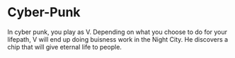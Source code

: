 # Cyber-Punk
In cyber punk, you play as V. Depending on what you choose to do for your lifepath, V will end up doing buisness work in the Night City. He discovers a chip that will give eternal life to people.
